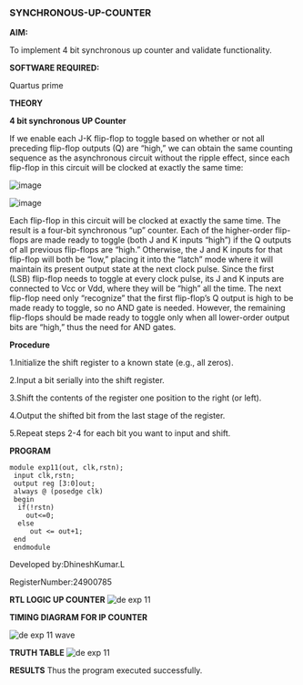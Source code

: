 ### SYNCHRONOUS-UP-COUNTER

**AIM:**

To implement 4 bit synchronous up counter and validate functionality.

**SOFTWARE REQUIRED:**

Quartus prime

**THEORY**

**4 bit synchronous UP Counter**

If we enable each J-K flip-flop to toggle based on whether or not all preceding flip-flop outputs (Q) are “high,” we can obtain the same counting sequence as the asynchronous circuit without the ripple effect, since each flip-flop in this circuit will be clocked at exactly the same time:

![image](https://github.com/naavaneetha/SYNCHRONOUS-UP-COUNTER/assets/154305477/d5db3fa0-e413-404c-b80e-b2f39d82e7e8)


![image](https://github.com/naavaneetha/SYNCHRONOUS-UP-COUNTER/assets/154305477/52cb61eb-d04b-442d-810c-31185a68410b)

Each flip-flop in this circuit will be clocked at exactly the same time.
The result is a four-bit synchronous “up” counter. Each of the higher-order flip-flops are made ready to toggle (both J and K inputs “high”) if the Q outputs of all previous flip-flops are “high.”
Otherwise, the J and K inputs for that flip-flop will both be “low,” placing it into the “latch” mode where it will maintain its present output state at the next clock pulse.
Since the first (LSB) flip-flop needs to toggle at every clock pulse, its J and K inputs are connected to Vcc or Vdd, where they will be “high” all the time.
The next flip-flop need only “recognize” that the first flip-flop’s Q output is high to be made ready to toggle, so no AND gate is needed.
However, the remaining flip-flops should be made ready to toggle only when all lower-order output bits are “high,” thus the need for AND gates.

**Procedure**

1.Initialize the shift register to a known state (e.g., all zeros).

2.Input a bit serially into the shift register.

3.Shift the contents of the register one position to the right (or left).

4.Output the shifted bit from the last stage of the register.

5.Repeat steps 2-4 for each bit you want to input and shift.

**PROGRAM**

```
module exp11(out, clk,rstn);
 input clk,rstn; 
 output reg [3:0]out; 
 always @ (posedge clk) 
 begin
  if(!rstn)
    out<=0;
  else
	 out <= out+1;
 end
 endmodule
```


Developed by:DhineshKumar.L

RegisterNumber:24900785

**RTL LOGIC UP COUNTER**
![de exp 11 ](https://github.com/user-attachments/assets/820991bf-e294-4a62-9e19-edcf4909222d)



**TIMING DIAGRAM FOR IP COUNTER**

![de exp 11 wave](https://github.com/user-attachments/assets/07b5015d-9644-40de-8764-9bfca53fb570)


**TRUTH TABLE**
![de exp 11](https://github.com/user-attachments/assets/d68ebefd-4229-4872-a32f-9ced8b2642cd)


**RESULTS**
Thus the program executed successfully.
